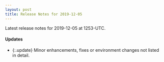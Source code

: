 ```yaml
---
layout: post
title: Release Notes for 2019-12-05
---
```


Latest release notes for 2019-12-05 at 1253-UTC.

<div class='updates' markdown='1'>

#### Updates

- {:.update} Minor enhancements, fixes or environment changes not listed in detail.

</div>


